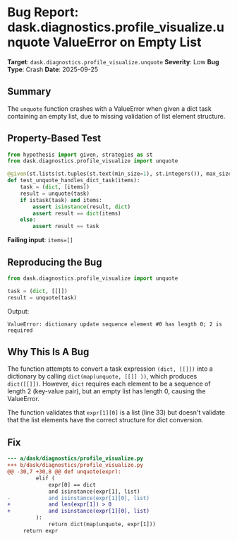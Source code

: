 # Bug Report: dask.diagnostics.profile_visualize.unquote ValueError on Empty List

**Target**: `dask.diagnostics.profile_visualize.unquote`
**Severity**: Low
**Bug Type**: Crash
**Date**: 2025-09-25

## Summary

The `unquote` function crashes with a ValueError when given a dict task containing an empty list, due to missing validation of list element structure.

## Property-Based Test

```python
from hypothesis import given, strategies as st
from dask.diagnostics.profile_visualize import unquote

@given(st.lists(st.tuples(st.text(min_size=1), st.integers()), max_size=5))
def test_unquote_handles_dict_task(items):
    task = (dict, [items])
    result = unquote(task)
    if istask(task) and items:
        assert isinstance(result, dict)
        assert result == dict(items)
    else:
        assert result == task
```

**Failing input**: `items=[]`

## Reproducing the Bug

```python
from dask.diagnostics.profile_visualize import unquote

task = (dict, [[]])
result = unquote(task)
```

Output:
```
ValueError: dictionary update sequence element #0 has length 0; 2 is required
```

## Why This Is A Bug

The function attempts to convert a task expression `(dict, [[]])` into a dictionary by calling `dict(map(unquote, [[]] ))`, which produces `dict([[]])`. However, `dict` requires each element to be a sequence of length 2 (key-value pair), but an empty list has length 0, causing the ValueError.

The function validates that `expr[1][0]` is a list (line 33) but doesn't validate that the list elements have the correct structure for dict conversion.

## Fix

```diff
--- a/dask/diagnostics/profile_visualize.py
+++ b/dask/diagnostics/profile_visualize.py
@@ -30,7 +30,8 @@ def unquote(expr):
         elif (
             expr[0] == dict
             and isinstance(expr[1], list)
-            and isinstance(expr[1][0], list)
+            and len(expr[1]) > 0
+            and isinstance(expr[1][0], list)
         ):
             return dict(map(unquote, expr[1]))
     return expr
```